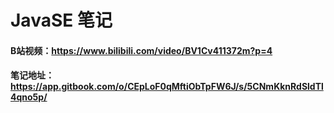 # JavaSE 笔记

#### B站视频：https://www.bilibili.com/video/BV1Cv411372m?p=4
#### 笔记地址：https://app.gitbook.com/o/CEpLoF0qMftiObTpFW6J/s/5CNmKknRdSldTl4qno5p/



